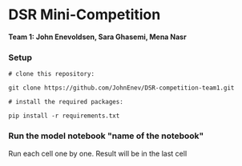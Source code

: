 # DSR Mini-Competition

**Team 1: John Enevoldsen, Sara Ghasemi, Mena Nasr**

### Setup


```
# clone this repository:

git clone https://github.com/JohnEnev/DSR-competition-team1.git

# install the required packages:

pip install -r requirements.txt

```


### Run the model notebook "name of the notebook"


Run each cell one by one.
Result will be in the last cell
